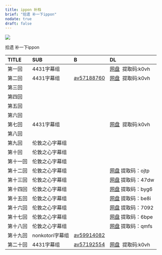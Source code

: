 ```yaml
---
title: ippon 补档
brief: "拾遗 补一下ippon"
nodate: true
draft: false
---
```




![](https://i.imgur.com/aPevZwG.png)



拾遗 补一下ippon

|TITLE                        |SUB               |B   |DL
|:----------------------------|:-----------------|:---|:--
|第一回|4431字幕组||[网盘](https://pan.baidu.com/s/1NGmM_pY5JUmAoK7RyxWDzg)  提取码:k0vh
|第二回|4431字幕组|[av57188760](/post/2019-06-29-NA-57188760/)|[网盘](https://pan.baidu.com/s/1NGmM_pY5JUmAoK7RyxWDzg)  提取码:k0vh
|第三回|||
|第四回|||
|第五回|||
|第六回|||
|第七回|4431字幕组||[网盘](https://pan.baidu.com/s/1NGmM_pY5JUmAoK7RyxWDzg)  提取码:k0vh
|第八回|||
|第九回|伦敦之心字幕组||
|第十回|伦敦之心字幕组||  
|第十一回|伦敦之心字幕组||
|第十二回|伦敦之心字幕组||[网盘](https://pan.baidu.com/s/15z-kPhL9wv0b5yPxmPR9PQ) 提取码：ojtp 
|第十三回|伦敦之心字幕组||[网盘](https://pan.baidu.com/s/1CHoS1HfKpv8eMPollAjy7Q) 提取码：47dw 
|第十四回|伦敦之心字幕组||[网盘](https://pan.baidu.com/s/1HMhg9XgaRV2grg6dVa2yag) 提取码：byg6 
|第十五回|伦敦之心字幕组||[网盘](https://pan.baidu.com/s/1xcoDk5klzpYc2SuQ3Hw80w) 提取码：be8i 
|第十六回|伦敦之心字幕组||[网盘](https://pan.baidu.com/s/1f_MoqRIs4GOE7FyTq0ejjQ) 提取码：7092
|第十七回|伦敦之心字幕组||[网盘](https://pan.baidu.com/s/18wjCDe_RP6mQSbH8hf747A) 提取码：6bpe
|第十八回|伦敦之心字幕组||[网盘](https://pan.baidu.com/s/1F1tCi8l5GKkbQ097t76XKg) 提取码：qmfs
|第十九回|nonkotori字幕组|[av59914082](https://www.bilibili.com/video/av59914082)|
|第二十回|4431字幕组|[av57192554](/post/2019-06-29-181215-57192554/)|[网盘](https://pan.baidu.com/s/1NGmM_pY5JUmAoK7RyxWDzg)  提取码:k0vh 

